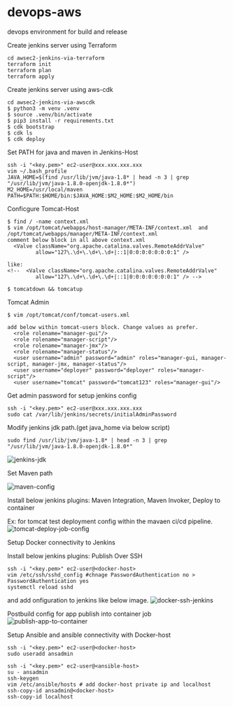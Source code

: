 # devops-aws
devops environment for build and release

Create jenkins server using Terraform
```
cd awsec2-jenkins-via-terraform
terraform init
terraform plan
terraform apply
```

Create jenkins server using aws-cdk
```
cd awsec2-jenkins-via-awscdk
$ python3 -m venv .venv
$ source .venv/bin/activate
$ pip3 install -r requirements.txt
$ cdk bootstrap
$ cdk ls
$ cdk deploy
```

Set PATH for java and maven in Jenkins-Host
```
ssh -i "<key.pem>" ec2-user@xxx.xxx.xxx.xxx
vim ~/.bash_profile
JAVA_HOME=$(find /usr/lib/jvm/java-1.8* | head -n 3 | grep "/usr/lib/jvm/java-1.8.0-openjdk-1.8.0*")
M2_HOME=/usr/local/maven
PATH=$PATH:$HOME/bin:$JAVA_HOME:$M2_HOME:$M2_HOME/bin
```

Conficgure Tomcat-Host
```
$ find / -name context.xml
$ vim /opt/tomcat/webapps/host-manager/META-INF/context.xml  and /opt/tomcat/webapps/manager/META-INF/context.xml
comment below block in all above context.xml
  <Valve className="org.apache.catalina.valves.RemoteAddrValve"
         allow="127\.\d+\.\d+\.\d+|::1|0:0:0:0:0:0:0:1" />

like:
<!--  <Valve className="org.apache.catalina.valves.RemoteAddrValve"
         allow="127\.\d+\.\d+\.\d+|::1|0:0:0:0:0:0:0:1" /> -->

$ tomcatdown && tomcatup
```

Tomcat Admin
```
$ vim /opt/tomcat/conf/tomcat-users.xml

add below within tomcat-users block. Change values as prefer.
  <role rolename="manager-gui"/>
  <role rolename="manager-script"/>
  <role rolename="manager-jmx"/>
  <role rolename="manager-status"/>
  <user username="admin" password="admin" roles="manager-gui, manager-script, manager-jmx, manager-status"/>
  <user username="deployer" password="deployer" roles="manager-script"/>
  <user username="tomcat" password="tomcat123" roles="manager-gui"/>
```

Get admin password for setup jenkins config
```
ssh -i "<key.pem>" ec2-user@xxx.xxx.xxx.xxx
sudo cat /var/lib/jenkins/secrets/initialAdminPassword
```

Modify jenkins jdk path.(get java_home via below script)
```
sudo find /usr/lib/jvm/java-1.8* | head -n 3 | grep "/usr/lib/jvm/java-1.8.0-openjdk-1.8.0*"
```

![jenkins-jdk](https://user-images.githubusercontent.com/44127516/107953356-b6abd900-6fa3-11eb-8517-a64870e287b3.png)

Set Maven path

![maven-config](https://user-images.githubusercontent.com/44127516/109268445-c634e880-7813-11eb-842f-046e99bdadb5.jpg)

Install below jenkins plugins:
  Maven Integration,
  Maven Invoker,
  Deploy to container


Ex: for tomcat test deployment config within the mavaen ci/cd pipeline.
![tomcat-deploy-job-config](https://user-images.githubusercontent.com/44127516/109269679-81aa4c80-7815-11eb-9157-72d9ba73db2e.jpg)


Setup Docker connectivity to Jenkins

Install below jenkins plugins:
Publish Over SSH

```
ssh -i "<key.pem>" ec2-user@<docker-host>
vim /etc/ssh/sshd_config #chnage PasswordAuthentication no > PasswordAuthentication yes
systemctl reload sshd
```
and add onfiguration to jenkins like below image.
![docker-ssh-jenkins](https://user-images.githubusercontent.com/44127516/109467497-ecf15a00-7a73-11eb-8fbf-d22a6bfea4b8.jpg)

Postbuild config for app publish into container job
![publish-app-to-container](https://user-images.githubusercontent.com/44127516/109615561-b92e3700-7b3c-11eb-8c53-50659dabfdca.jpg)

Setup Ansible and ansible connectivity with Docker-host

```
ssh -i "<key.pem>" ec2-user@<docker-host>
sudo useradd ansadmin
```
```
ssh -i "<key.pem>" ec2-user@<ansible-host>
su - ansadmin
ssh-keygen
vim /etc/ansible/hosts # add docker-host private ip and localhost
ssh-copy-id ansadmin@<docker-host>
ssh-copy-id localhost
```